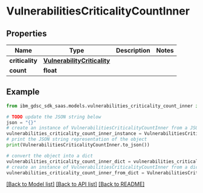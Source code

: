 # VulnerabilitiesCriticalityCountInner


## Properties

Name | Type | Description | Notes
------------ | ------------- | ------------- | -------------
**criticality** | [**VulnerabilityCriticality**](VulnerabilityCriticality.md) |  | 
**count** | **float** |  | 

## Example

```python
from ibm_gdsc_sdk_saas.models.vulnerabilities_criticality_count_inner import VulnerabilitiesCriticalityCountInner

# TODO update the JSON string below
json = "{}"
# create an instance of VulnerabilitiesCriticalityCountInner from a JSON string
vulnerabilities_criticality_count_inner_instance = VulnerabilitiesCriticalityCountInner.from_json(json)
# print the JSON string representation of the object
print(VulnerabilitiesCriticalityCountInner.to_json())

# convert the object into a dict
vulnerabilities_criticality_count_inner_dict = vulnerabilities_criticality_count_inner_instance.to_dict()
# create an instance of VulnerabilitiesCriticalityCountInner from a dict
vulnerabilities_criticality_count_inner_from_dict = VulnerabilitiesCriticalityCountInner.from_dict(vulnerabilities_criticality_count_inner_dict)
```
[[Back to Model list]](../README.md#documentation-for-models) [[Back to API list]](../README.md#documentation-for-api-endpoints) [[Back to README]](../README.md)


